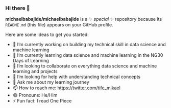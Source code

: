 ### Hi there 👋


**michaelbabajide/michaelbabajide** is a ✨ _special_ ✨ repository because its `README.md` (this file) appears on your GitHub profile.

Here are some ideas to get you started:

- 🔭 I’m currently working on building my technical skill in data science and machine learning
- 🌱 I’m currently learning data science and machine learning in the NG30 Days of Learning
- 👯 I’m looking to collaborate on everything data science and machine learning and projects
- 🤔 I’m looking for help with understanding technical concepts
- 💬 Ask me about my learning journey
- 📫 How to reach me: https://twitter.com/tife_mikael
- 😄 Pronouns: He/Him
- ⚡ Fun fact: I read One Piece
